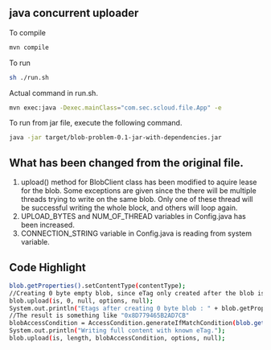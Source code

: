 ## java concurrent uploader

To compile 
```sh 
mvn compile
```
To run 
```sh
sh ./run.sh
```
Actual command in run.sh.
```sh
mvn exec:java -Dexec.mainClass="com.sec.scloud.file.App" -e
``` 
To run from jar file, execute the following command. 
```sh
java -jar target/blob-problem-0.1-jar-with-dependencies.jar
```
## What has been changed from the original file.

1. upload() method for BlobClient class has been modified to aquire lease for the blob.
Some exceptions are given since the there will be multiple threads trying to write on the same blob.
Only one of these thread will be successful writing the whole block, and others will loop again.
2. UPLOAD_BYTES and NUM_OF_THREAD variables in Config.java has been increased.
3. CONNECTION_STRING variable in Config.java is reading from system variable. 


## Code Highlight
```sh
blob.getProperties().setContentType(contentType);
//Creating 0 byte empty blob, since eTag only created after the blob is created.
blob.upload(is, 0, null, options, null);
System.out.println("Etags after creating 0 byte blob : " + blob.getProperties().getEtag());
//The result is something like "0x8D779465B2AD7CB"
blobAccessCondition = AccessCondition.generateIfMatchCondition(blob.getProperties().getEtag());
System.out.println("Writing full content with known eTag.");
blob.upload(is, length, blobAccessCondition, options, null);
```
